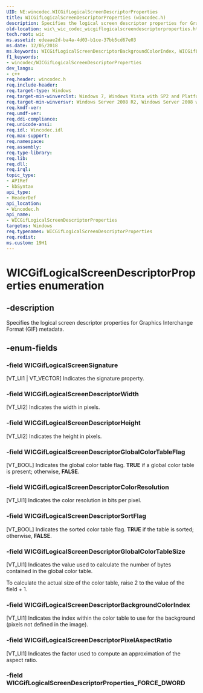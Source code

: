 ```yaml
---
UID: NE:wincodec.WICGifLogicalScreenDescriptorProperties
title: WICGifLogicalScreenDescriptorProperties (wincodec.h)
description: Specifies the logical screen descriptor properties for Graphics Interchange Format (GIF) metadata.
old-location: wic\_wic_codec_wicgiflogicalscreendescriptorproperties.htm
tech.root: wic
ms.assetid: edeaae2d-ba4a-4d03-b1ce-37bb5cd67e03
ms.date: 12/05/2018
ms.keywords: WICGifLogicalScreenDescriptorBackgroundColorIndex, WICGifLogicalScreenDescriptorColorResolution, WICGifLogicalScreenDescriptorGlobalColorTableFlag, WICGifLogicalScreenDescriptorGlobalColorTableSize, WICGifLogicalScreenDescriptorHeight, WICGifLogicalScreenDescriptorPixelAspectRatio, WICGifLogicalScreenDescriptorProperties, WICGifLogicalScreenDescriptorProperties enumeration [Windows Imaging Component], WICGifLogicalScreenDescriptorSortFlag, WICGifLogicalScreenDescriptorWidth, WICGifLogicalScreenSignature, _wic_codec_wicgiflogicalscreendescriptorproperties, wic._wic_codec_wicgiflogicalscreendescriptorproperties, wincodec/WICGifLogicalScreenDescriptorBackgroundColorIndex, wincodec/WICGifLogicalScreenDescriptorColorResolution, wincodec/WICGifLogicalScreenDescriptorGlobalColorTableFlag, wincodec/WICGifLogicalScreenDescriptorGlobalColorTableSize, wincodec/WICGifLogicalScreenDescriptorHeight, wincodec/WICGifLogicalScreenDescriptorPixelAspectRatio, wincodec/WICGifLogicalScreenDescriptorProperties, wincodec/WICGifLogicalScreenDescriptorSortFlag, wincodec/WICGifLogicalScreenDescriptorWidth, wincodec/WICGifLogicalScreenSignature
f1_keywords:
- wincodec/WICGifLogicalScreenDescriptorProperties
dev_langs:
- c++
req.header: wincodec.h
req.include-header: 
req.target-type: Windows
req.target-min-winverclnt: Windows 7, Windows Vista with SP2 and Platform Update for Windows Vista [desktop apps only]
req.target-min-winversvr: Windows Server 2008 R2, Windows Server 2008 with SP2 and Platform Update for Windows Server 2008 [desktop apps only]
req.kmdf-ver: 
req.umdf-ver: 
req.ddi-compliance: 
req.unicode-ansi: 
req.idl: Wincodec.idl
req.max-support: 
req.namespace: 
req.assembly: 
req.type-library: 
req.lib: 
req.dll: 
req.irql: 
topic_type:
- APIRef
- kbSyntax
api_type:
- HeaderDef
api_location:
- Wincodec.h
api_name:
- WICGifLogicalScreenDescriptorProperties
targetos: Windows
req.typenames: WICGifLogicalScreenDescriptorProperties
req.redist: 
ms.custom: 19H1
---
```


# WICGifLogicalScreenDescriptorProperties enumeration


## -description


Specifies the logical screen descriptor properties for Graphics Interchange Format (GIF) metadata.


## -enum-fields




### -field WICGifLogicalScreenSignature

 [VT_UI1 | VT_VECTOR] Indicates the signature property.


### -field WICGifLogicalScreenDescriptorWidth

[VT_UI2] Indicates the width in pixels. 


### -field WICGifLogicalScreenDescriptorHeight

[VT_UI2] Indicates the height in pixels. 


### -field WICGifLogicalScreenDescriptorGlobalColorTableFlag

[VT_BOOL] Indicates the  global color table flag. <b>TRUE</b> if a global color table is present; otherwise, <b>FALSE</b>.


### -field WICGifLogicalScreenDescriptorColorResolution

[VT_UI1] Indicates the color resolution in bits per pixel.


### -field WICGifLogicalScreenDescriptorSortFlag

[VT_BOOL] Indicates the sorted color table flag. <b>TRUE</b> if the table is sorted; otherwise, <b>FALSE</b>.


### -field WICGifLogicalScreenDescriptorGlobalColorTableSize

[VT_UI1] Indicates the value used to calculate the number of bytes contained in the global color table. 

To calculate the actual size of the color table, raise 2 to the value of the field + 1.


### -field WICGifLogicalScreenDescriptorBackgroundColorIndex

[VT_UI1] Indicates the index within the color table to use for the background (pixels not defined in the image).


### -field WICGifLogicalScreenDescriptorPixelAspectRatio

[VT_UI1] Indicates the factor used to compute an approximation of the aspect ratio.


### -field WICGifLogicalScreenDescriptorProperties_FORCE_DWORD




